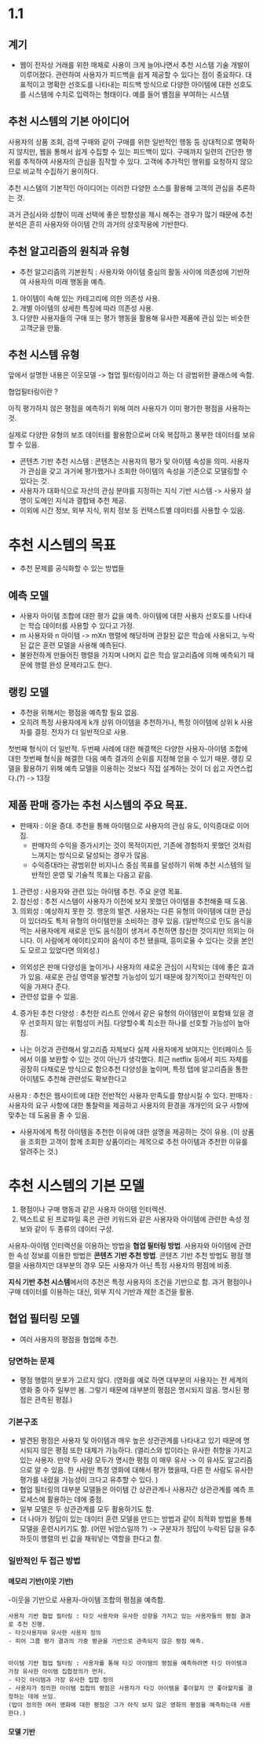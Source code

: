 # 1.1

## 계기
- 웹이 전자상 거래를 위한 매체로 사용이 크게 늘어나면서 추천 시스템 기술 개발이 이루어졌다. 관련하여 사용자가 피드백을 쉽게 제공할 수 있다는 점이 중요하다. 
대표적이고 명확한 선호도를 나타내는 피드백 방식으로 다양한 아이템에 대한 선호도를 시스템에 수치로 입력하는 형태이다. 예를 들어 별점을 부여하는 시스템

## 추천 시스템의 기본 아이디어

사용자의 상품 조회, 검색 구매와 같이 구매를 위한 일반적인 행동 등 상대적으로 명확하지 않지만, 웹을 통해서 쉽게 수집할 수 있는 피드백이 있다. 구매까지 일련의 간단한 행위를 추적하여 사용자의 관심을 짐작할 수 있다.
고객에 추가적인 행위를 요청하지 않으므로 비교적 수집하기 용이하다.

추천 시스템의 기본적인 아이디어는 이러한 다양한 소스를 활용해 고객의 관심을 추론하는 것.

과거 관심사와 성향이 미래 선택에 좋은 방향성을 제시 해주는 경우가 많기 때문에 추천 분석은 흔히 사용자와 아이템 간의 과거의 상호작용에 기반한다.


## 추천 알고리즘의 원칙과 유형

- 추천 알고리즘의 기본원칙 : 사용자와 아이템 중심의 활동 사이에 의존성에 기반하여 사용자의 미래 행동을 예측.
1. 아이템이 속해 있는 카테고리에 의한 의존성 사용.
2. 개별 아이템의 상세한 특징에 따라 의존성 사용.
3. 다양한 사용자들의 구매 또는 평가 행동을 활용해 유사한 제품에 관심 있는 비슷한 고객군을 만듦.

## 추천 시스템 유형


앞에서 설명한 내용은 이웃모델 -> 협업 필터링이라고 하는 더 광범위한 클래스에 속함.


협업필터링이란 ?

아직 평가하지 않은 평점을 예측하기 위해 여러 사용자가 이미 평가한 평점을 사용하는 것. 


실제로 다양한 유형의 보조 데이터를 활용함으로써 더욱 복잡하고 풍부한 데이터를 보유할 수 있음.

- 콘텐츠 기반 추천 시스템 : 콘텐츠는 사용자의 평가 및 아이템 속성을 의미. 사용자가 관심을 갖고 과거에 평가했거나 조회한 아이템의 속성을 기준으로 모델링할 수 있다는 것.
- 사용자가 대화식으로 자산의 관심 분야를 지정하는 지식 기반 시스템 -> 사용자 설명이 도메인 지식과 결합돼 추천 제공.
- 이외에 시간 정보, 외부 지식, 위치 정보 등 컨텍스트별 데이터를 사용할 수 있음.


# 추천 시스템의 목표

- 추천 문제를 공식화할 수 있는 방법들

## 예측 모델
- 사용자 아이템 조합에 대한 평가 값을 예측. 아이템에 대한 사용자 선호도를 나타내는 학습 데이터를 사용할 수 있다고 가정.
- m 사용자와 n 아이템 -> mXn 행렬에 해당하며 관찰된 값은 학습에 사용되고, 누락된 값은 훈련 모델을 사용해 예측된다. 
- 불완전하게 만들어진 행렬을 가지며 나머지 값은 학습 알고리즘에 의해 예측되기 때문에 행렬 완성 문제라고도 한다.

## 랭킹 모델
- 추천을 위해서는 평점을 예측할 필요 없음.
- 오히려 특정 사용자에게 k개 상위 아이템을 추천하거나, 특정 아이템에 상위 k 사용자를 결정. 전자가 더 일반적으로 사용.


첫번째 형식이 더 일반적. 두번째 사례에 대한 해결책은 다양한 사용자-아이템 조합에 대한 첫번째 형식을 해결한 다음 예측 결과의 순위를 지정해 얻을 수 있기 때문.
랭킹 모델을 활용하기 위해 예측 모델을 이용하는 것보다 직접 설계하는 것이 더 쉽고 자연스럽다.(?) -> 13장




## 제품 판매 증가는 추천 시스템의 주요 목표.
- 판매자 : 이윤 증대.  추천을 통해 아이템으로 사용자의 관심 유도, 이익증대로 이어짐.
  - 판매자의 수익을 증가시키는 것이 목적이지만, 기존에 경험하지 못했던 것처럼 느껴지는 방식으로 달성되는 경우가 많음.
  - 수익증대라는 광범위한 비지니스 중심 목표를 달성하기 위해 추천 시스템의 일반적인 운영 및 기술적 목표는 다음고 같음.



1. 관련성 : 사용자와 관련 있는 아이템 추천. 주요 운영 목표.
2. 참신성 : 추천 시스템이 사용자가 이전에 보지 못했던 아이템을 추천해줄 때 도움.
3. 의외성 : 예상하지 못한 것. 행운의 발견. 사용자는 다른 유형의 아이템에 대한 관심이 있더라도 특저 유형의 아이템만을 소비하는 경우 있음.
(일반적으로 인도 음식을 먹는 사용자에게 새로운 인도 음식점이 생겨서 추천하면 참신한 것이지만 의외는 아니다. 이 사람에게 에이티오피아 음식이 추천 됐을때, 흥미로울 수 있다는 것을
본인도 모르고 있었다면 의외성.)
  - 의외성은 판매 다양성을 높이거나 사용자의 새로운 관심이 시작되는 데에 좋은 효과가 있음. 새로운 관심 영역을 발견할 가능성이 있기 때문에 장기적이고 전략적인 이익을 가져다 준다.
  - 관련성 없을 수 있음.
4. 증가된 추천 다양성 : 추천한 리스트 안에서 같은 유형의 아이템만이 포함돼 있을 경우 선호하지 않는 위험성이 커짐. 다양할수록 최소한 하나를 선호할 가능성이 높아짐.

- 나는 이것과 관련해서 알고리즘 자체보다 실제 사용자에게 보여지는 인터페이스 등에서 이를 보완할 수 있는 것이 아닌가 생각했다. 최근 netflix 등에서 피드 자체를 굉장히 다채로운 방식으로 함으추천 다양성을 높이며, 특정 탭에 알고리즘을 통한 아이템도 추천해 관련성도 확보한다고 




사용자 : 추천은 웹사이트에 대한 전반적인 사용자 만족도를 향상시킬 수 있다. 
판매자 : 사용자의 요구 사항에 대한 통찰력을 제공하고 사용자의 환경을 개개인의 요구 사항에 맞추는 데 도움을 줄 수 있음.


- 사용자에게 특정 아이템을 추천한 이유에 대한 설명을 제공하는 것이 유용. (이 상품을 조회한 고객이 함께 조회한 상품이라는 제목으로 추천 아이템과 추천한 이유를 알려주는 것.)



# 추천 시스템의 기본 모델

1. 평점이나 구매 행동과 같은 사용자 아이템 인터렉션.
2. 텍스트로 된 프로파일 혹은 관련 키워드와 같은 사용자와 아이템에 관련한 속성 정보와 같이 두 종류의 데이터 구성.

사용자-아이템 인터랙션을 이용하는 방법을 **협업 필터링 방법**. 사용자와 아이템에 관련한 속성 정보를 이용한 방법은 **콘텐츠 기반 추천 방법**.
콘텐츠 기반 추천 방법도 평점 행렬을 사용하지만 대부분의 경우 모든 사용자가 아닌 특정 사용자의 평점에 비중.

**지식 기반 추천 시스템**에서의 추천은 특정 사용자의 조건을 기반으로 함. 과거 평점이나 구매 데이터를 이용하는 대신, 외부 지식 기반과 제한 조건을 활용.

## 협업 필터링 모델
- 여러 사용자의 평점을 협업해 추천.

### 당면하는 문제
- 평점 행렬의 분포가 고르지 않다. 
(영화를 예로 하면 대부분의 사용자는 전 세계의 영화 중 아주 일부만 봄. 그렇기 때문에 대부분의 평점은 명시되지 않음. 명시된 평점은 관측된 평점.)

### 기본구조
- 발견된 평점은 사용자 및 아이템과 매우 높은 상관관계를 나타내고 있기 때문에 명시되지 않은 평점 또한 대체가 가능하다.
(앨리스와 밥이라는 유사한 취향을 가지고 있는 사용자. 만약 두 사람 모두가 명시한 평점 이 매우 유사 -> 이 유사도 알고리즘으로 알 수 있음. 
한 사람만 특정 영화에 대해서 평가 했을때, 다른 한 사람도 유사한 평가를 내렸을 가능성이 크다고 유추할 수 있다. )
- 협업 필터링의 대부분 모델들은 아이템 간 상관관계나 사용자간 상관관계를 예측 프로세스에 활용하는 데에 중점.
- 일부 모델은 두 상관관계를 모두 활용하기도 함.
- 더 나아가 정답이 있는 데이터 훈련 모델을 만드는 방법과 같이 최적화 방법을 통해 모델을 훈련시키기도 함. (어떤 뉘앙스일까 ?) -> 구분자가 정답이 누락된 답을 유추하듯이 행렬의 빈 값을 채워넣는 역할을 한다고 함.

### 일반적인 두 접근 방법

#### 메모리 기반(이웃 기반)
-이웃을 기반으로 사용자-아이템 조합의 평점을 예측함.

```
사용자 기반 협업 필터링 : 타깃 사용자와 유사한 성향을 가지고 있는 사용자들의 평점 결과로 추천 진행.
- 타깃사용자와 유사한 사용자 정의
- 피어 그룹 평가 결과의 가중 평균을 기반으로 관측되지 않은 평점 예측.
```
```

아이템 기반 협업 필터링 : 사용자를 통해 타깃 아이템의 평점을 예측하려면 타깃 아이템과 가장 유사한 아이템 집합정의가 먼저.
- 타깃 아이템과 가장 유사한 집합 정의
- 사용자가 정의한 아이템 집합의 평점은 사용자가 타깃 아이템을 좋아할지 안 좋아할지를 결정하는 데에 쓰임.
(밥이 정의한 여러 영화에 대한 평점은 그가 아직 보지 않은 영화의 평점을 예측하는데 사용한다.)
```

#### 모델 기반




